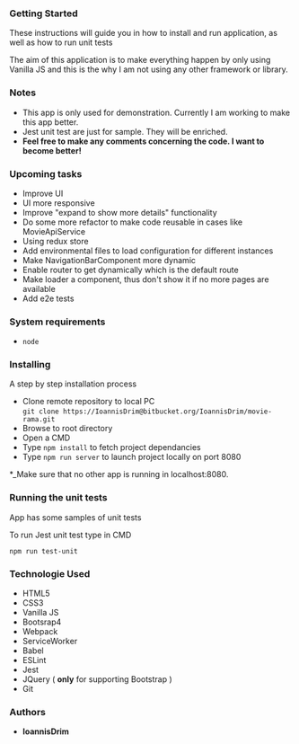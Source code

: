### Getting Started

These instructions will guide you in how to install and run application, as well as how to run unit tests

The aim of this application is to make everything happen by only using Vanilla JS and this is the why I am not using any other framework or library.

### Notes

* This app is only used for demonstration. Currently I am working to make this app better.
* Jest unit test are just for sample. They will be enriched.
* **Feel free to make any comments concerning the code. I want to become better!**

### Upcoming tasks
* Improve UI
* UI more responsive
* Improve "expand to show more details" functionality
* Do some more refactor to make code reusable in cases like MovieApiService
* Using redux store
* Add environmental files to load configuration for different instances
* Make NavigationBarComponent more dynamic
* Enable router to get dynamically which is the default route
* Make loader a component, thus don't show it if no more pages are available
* Add e2e tests

### System requirements

* ```node``` 

### Installing

A step by step installation process

* Clone remote repository to local PC   
  ```git clone https://IoannisDrim@bitbucket.org/IoannisDrim/movie-rama.git```
* Browse to root directory
* Open a CMD
* Type ```npm install``` to fetch project dependancies
* Type ```npm run server``` to launch project locally on port 8080

*_Make sure that no other app is running in localhost:8080.   
   
### Running the unit tests

App has some samples of unit tests

To run Jest unit test type in CMD

```npm run test-unit``` 

### Technologie Used

* HTML5
* CSS3
* Vanilla JS
* Bootsrap4
* Webpack
* ServiceWorker
* Babel
* ESLint
* Jest
* JQuery ( **only** for supporting Bootstrap )
* Git

### Authors

* **IoannisDrim**
